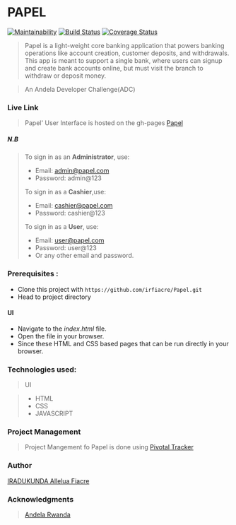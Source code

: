 # PAPEL
[![Maintainability](https://api.codeclimate.com/v1/badges/38c576278c9ea16aed17/maintainability)](https://codeclimate.com/github/irfiacre/Papel/maintainability)
[![Build Status](https://travis-ci.org/irfiacre/Papel.svg?branch=develop)](https://travis-ci.org/irfiacre/Papel)
 [![Coverage Status](https://coveralls.io/repos/github/irfiacre/Papel/badge.svg?branch=ft-signup-enpoint-171160536)](https://coveralls.io/github/irfiacre/Papel?branch=ft-signup-enpoint-171160536)

>Papel is a light-weight core banking application that powers banking operations like account
creation, customer deposits, and withdrawals. This app is meant to support a single bank, where
users can signup and create bank accounts online, but must visit the branch to withdraw or
deposit money.

> An Andela Developer Challenge(ADC)

### Live Link 

> Papel' User Interface is hosted on the gh-pages  [Papel](https://irfiacre.github.io/Papel/)

##### N.B
>To sign in as an **Administrator**, use:
>
> - Email: admin@papel.com
> - Password: admin@123
>
>To sign in as a **Cashier**,use:
>
> - Email: cashier@papel.com
> - Password: cashier@123
>
>To sign in as a **User**, use:
>
> - Email: user@papel.com
> - Password: user@123
> - Or any other email and password.

### Prerequisites :

- Clone this project with `https://github.com/irfiacre/Papel.git`
- Head to project directory

#### UI
 - Navigate to the *index.html* file.
 - Open the file in your browser.
 - Since these HTML and CSS based pages that can be run directly in your browser.


### Technologies used:

>UI      

> - HTML    
> - CSS   
> - JAVASCRIPT 


### Project Management

> Project Mangement fo Papel is done using  [Pivotal Tracker](https://www.pivotaltracker.com/n/projects/2432180)

### Author 

[IRADUKUNDA Allelua Fiacre](https://github.com/irfiacre)

### Acknowledgments
 
 >[Andela Rwanda](https://www.andela.com/)



